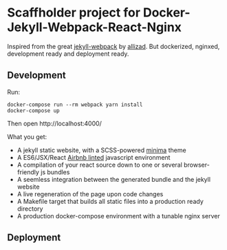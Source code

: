 Scaffholder project for Docker-Jekyll-Webpack-React-Nginx
======================================================

Inspired from the great [jekyll-webpack](https://github.com/allizad/jekyll-webpack) by [allizad](https://github.com/allizad). But dockerized, nginxed, development ready and deployment ready.

Development
-----------

Run:

    docker-compose run --rm webpack yarn install
    docker-compose up

Then open http://localhost:4000/

What you get:

- A jekyll static website, with a SCSS-powered [minima](https://github.com/jekyll/minima) theme
- A ES6/JSX/React [Airbnb linted](https://github.com/airbnb/javascript) javascript environment
- A compilation of your react source down to one or several browser-friendly js bundles
- A seemless integration between the generated bundle and the jekyll website
- A live regeneration of the page upon code changes
- A Makefile target that builds all static files into a production ready directory
- A production docker-compose environment with a tunable nginx server

Deployment
----------
